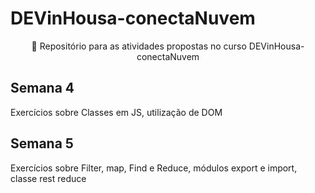 # DEVinHousa-conectaNuvem
<p align="center">🚀 Repositório para as atividades propostas no curso DEVinHousa-conectaNuvem</p>

<h2> Semana 4</h2>
<p> Exercícios sobre Classes em JS, utilização de DOM </p>

<h2> Semana 5</h2>
<p> Exercícios sobre Filter, map, Find e Reduce, módulos export e import, classe rest reduce </p>

